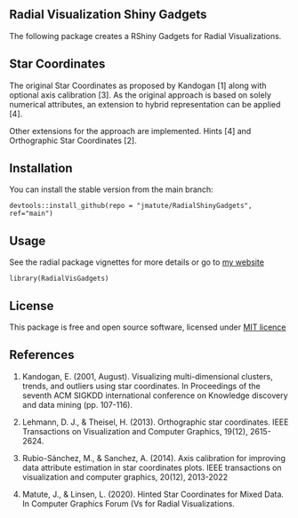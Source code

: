 ## Radial Visualization Shiny Gadgets


The following package creates a RShiny Gadgets for Radial Visualizations.


## Star Coordinates 

The original Star Coordinates as proposed by Kandogan [1] along with optional axis calibration [3]. As the original approach is based on solely numerical attributes, an extension to hybrid representation can be applied [4]. 

Other extensions for the approach are implemented. Hints [4]  and Orthographic Star Coordinates [2].


## Installation


You can install the stable version from the main branch:

    devtools::install_github(repo = "jmatute/RadialShinyGadgets", ref="main")


## Usage 

See the radial package vignettes for more details or go to [my website](https://www.jmatute.de/RadVisGadget)
    
    library(RadialVisGadgets)
    
## License

This package is free and open source software, licensed under [MIT licence](https://opensource.org/licenses/MIT)

## References 


1. Kandogan, E. (2001, August). Visualizing multi-dimensional clusters, trends, and outliers using star coordinates. In Proceedings of the seventh ACM SIGKDD international conference on Knowledge discovery and data mining (pp. 107-116).

2. Lehmann, D. J., & Theisel, H. (2013). Orthographic star coordinates. IEEE Transactions on Visualization and Computer Graphics, 19(12), 2615-2624.

3. Rubio-Sánchez, M., & Sanchez, A. (2014). Axis calibration for improving data attribute estimation in star coordinates plots. IEEE transactions on visualization and computer graphics, 20(12), 2013-2022

4. Matute, J., & Linsen, L. (2020). Hinted Star Coordinates for Mixed Data. In Computer Graphics Forum (Vs for Radial Visualizations.


